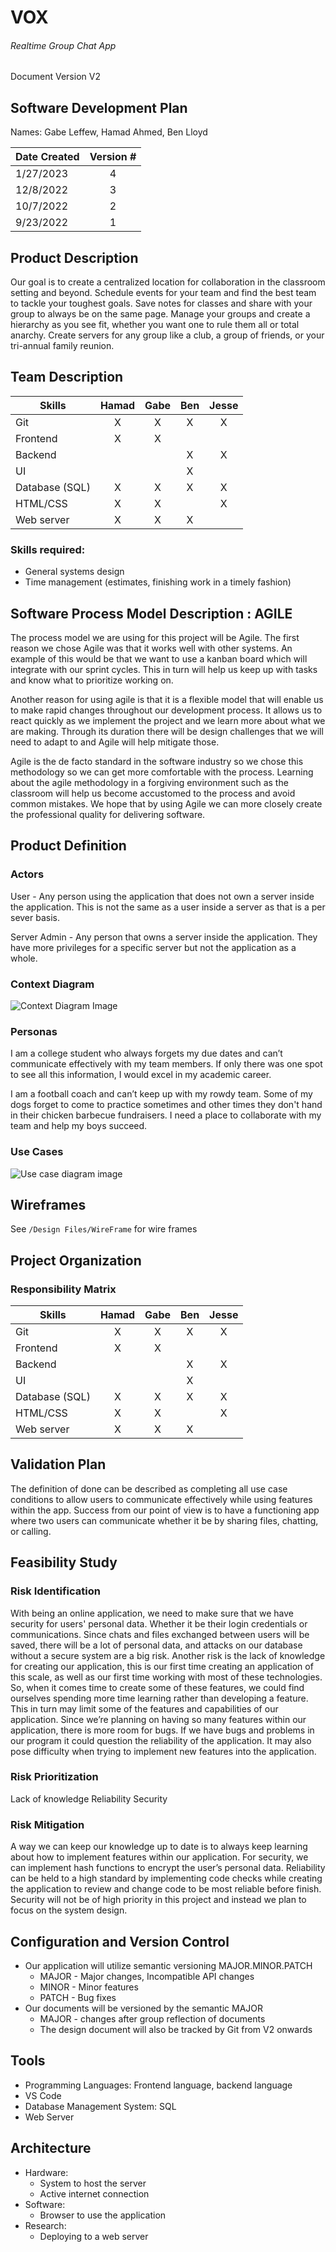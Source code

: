 # VOX
###### Realtime Group Chat App
Document Version V2

## Software Development Plan 
Names: Gabe Leffew, Hamad Ahmed, Ben Lloyd

| Date Created  | Version # |
| ------------- |:---------:|
| 1/27/2023     | 4         |
| 12/8/2022     | 3         |
| 10/7/2022     | 2         |
| 9/23/2022     | 1         |

## Product Description
Our goal is to create a centralized location for collaboration in the classroom setting and beyond. Schedule events for your team and find the best team to tackle your toughest goals. Save notes for classes and share with your group to always be on the same page. Manage your groups and create a hierarchy as you see fit, whether you want one to rule them all or total anarchy. Create servers for any group like a club, a group of friends, or your tri-annual family reunion.

## Team Description

| Skills          | Hamad | Gabe | Ben | Jesse| 
| --------------- |:-----:|:----:|:---:|:----:|
| Git             | X | X | X | X
| Frontend        | X | X |   | 
| Backend         |   |   | X | X
| UI              |   |   | X | 
| Database (SQL)  | X | X | X | X
| HTML/CSS        | X | X |   | X
| Web server      | X | X | X | 

### Skills required:
- General systems design
- Time management (estimates, finishing work in a timely fashion)

## Software Process Model Description : AGILE
The process model we are using for this project will be Agile. The first reason we chose Agile was that it works well with other systems. An example of this would be that we want to use a kanban board which will integrate with our sprint cycles. This in turn will help us keep up with tasks and know what to prioritize working on.

Another reason for using agile is that it is a flexible model that will enable us to make rapid changes throughout our development process. It allows us to react quickly as we implement the project and we learn more about what we are making. Through its duration there will be design challenges that we will need to adapt to and Agile will help mitigate those.

Agile is the de facto standard in the software industry so we chose this methodology so we can get more comfortable with the process. Learning about the agile methodology in a forgiving environment such as the classroom will help us become accustomed to the process and avoid common mistakes. We hope that by using Agile we can more closely create the professional quality for delivering software. 

## Product Definition
### Actors
User - Any person using the application that does not own a server inside the application. This is not the same as a user inside a server as that is a per sever basis.

Server Admin - Any person that owns a server inside the application. They have more privileges for a specific server but not the application as a whole.

### Context Diagram
![Context Diagram Image](./Images/system_context.jpg "Context Diagram image")

### Personas 
I am a college student who always forgets my due dates and can’t communicate effectively with my team members. If only there was one spot to see all this information, I would excel in my academic career. 

I am a football coach and can’t keep up with my rowdy team. Some of my dogs forget to come to  practice sometimes and other times they don't hand in their chicken barbecue fundraisers. I need a place to collaborate with my team and help my boys succeed.

### Use Cases
![Use case diagram image](./Images/UseCaseDiagram.png "Hi there :)")

## Wireframes
See `/Design Files/WireFrame` for wire frames

## Project Organization
### Responsibility Matrix
| Skills          | Hamad | Gabe | Ben | Jesse| 
| --------------- |:-----:|:----:|:---:|:----:|
| Git             | X | X | X | X
| Frontend        | X | X |   | 
| Backend         |   |   | X | X
| UI              |   |   | X | 
| Database (SQL)  | X | X | X | X
| HTML/CSS        | X | X |   | X
| Web server      | X | X | X | 

## Validation Plan
The definition of done can be described as completing all use case conditions to allow users to communicate effectively while using features within the app. 
Success from our point of view is to have a functioning app where two users can communicate whether it be by sharing files, chatting, or calling. 

## Feasibility Study    
### Risk Identification
With being an online application, we need to make sure that we have security for users' personal data. Whether it be their login credentials or communications. Since chats and files exchanged between users will be saved, there will be a lot of personal data, and attacks on our database without a secure system are a big risk. 
Another risk is the lack of knowledge for creating our application, this is our first time creating an application of this scale, as well as our first time working with most of these technologies. So, when it comes time to create some of these features, we could find ourselves spending more time learning rather than developing a feature. This in turn may limit some of the features and capabilities of our application.
Since we’re planning on having so many features within our application, there is more room for bugs. If we have bugs and problems in our program it could question the reliability of the application. It may also pose difficulty when trying to implement new features into the application.

### Risk Prioritization
Lack of knowledge
Reliability
Security    

### Risk Mitigation
A way we can keep our knowledge up to date is to always keep learning about how to implement features within our application. For security, we can implement hash functions to encrypt the user’s personal data. Reliability can be held to a high standard by implementing code checks while creating the application to review and change code to be most reliable before finish. Security will not be of high priority in this project and instead we plan to focus on the system design.

## Configuration and Version Control
- Our application will utilize semantic versioning MAJOR.MINOR.PATCH
  - MAJOR - Major changes, Incompatible API changes
  - MINOR - Minor features
  - PATCH - Bug fixes
- Our documents will be versioned by the semantic MAJOR
  - MAJOR - changes after group reflection of documents
  - The design document will also be tracked by Git from V2 onwards

## Tools
- Programming Languages: Frontend language, backend language
- VS Code
- Database Management System: SQL
- Web Server

## Architecture
- Hardware:
  - System to host the server
  - Active internet connection
- Software:
  - Browser to use the application
- Research:
  - Deploying to a web server










